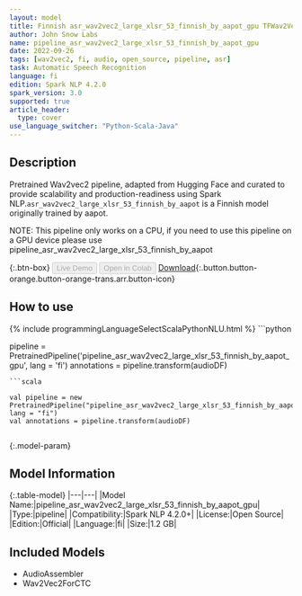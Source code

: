 ```yaml
---
layout: model
title: Finnish asr_wav2vec2_large_xlsr_53_finnish_by_aapot_gpu TFWav2Vec2ForCTC from aapot
author: John Snow Labs
name: pipeline_asr_wav2vec2_large_xlsr_53_finnish_by_aapot_gpu
date: 2022-09-26
tags: [wav2vec2, fi, audio, open_source, pipeline, asr]
task: Automatic Speech Recognition
language: fi
edition: Spark NLP 4.2.0
spark_version: 3.0
supported: true
article_header:
  type: cover
use_language_switcher: "Python-Scala-Java"
---
```


## Description

Pretrained Wav2vec2  pipeline, adapted from Hugging Face and curated to provide scalability and production-readiness using Spark NLP.`asr_wav2vec2_large_xlsr_53_finnish_by_aapot` is a Finnish model originally trained by aapot.

NOTE: This pipeline only works on a CPU, if you need to use this pipeline on a GPU device please use pipeline_asr_wav2vec2_large_xlsr_53_finnish_by_aapot

{:.btn-box}
<button class="button button-orange" disabled>Live Demo</button>
<button class="button button-orange" disabled>Open in Colab</button>
[Download](https://s3.amazonaws.com/auxdata.johnsnowlabs.com/public/models/pipeline_asr_wav2vec2_large_xlsr_53_finnish_by_aapot_gpu_fi_4.2.0_3.0_1664212406838.zip){:.button.button-orange.button-orange-trans.arr.button-icon}

## How to use



<div class="tabs-box" markdown="1">
{% include programmingLanguageSelectScalaPythonNLU.html %}
```python

pipeline = PretrainedPipeline('pipeline_asr_wav2vec2_large_xlsr_53_finnish_by_aapot_gpu', lang = 'fi')
annotations =  pipeline.transform(audioDF)
    
```
```scala

val pipeline = new PretrainedPipeline("pipeline_asr_wav2vec2_large_xlsr_53_finnish_by_aapot_gpu", lang = "fi")
val annotations = pipeline.transform(audioDF)
    
```
</div>

{:.model-param}
## Model Information

{:.table-model}
|---|---|
|Model Name:|pipeline_asr_wav2vec2_large_xlsr_53_finnish_by_aapot_gpu|
|Type:|pipeline|
|Compatibility:|Spark NLP 4.2.0+|
|License:|Open Source|
|Edition:|Official|
|Language:|fi|
|Size:|1.2 GB|

## Included Models

- AudioAssembler
- Wav2Vec2ForCTC